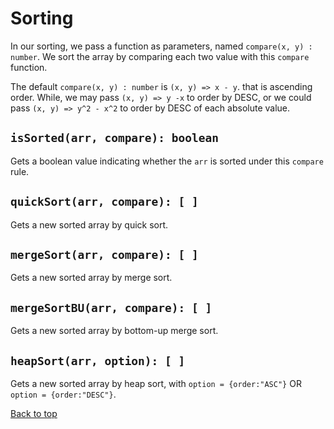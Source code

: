 <a name="sorting"></a>
# Sorting
In our sorting, we pass a function as parameters, named `compare(x, y) : number`. We sort the array by comparing each two value with this `compare` function.

The default `compare(x, y) : number` is `(x, y) => x - y`. that is ascending order. While, we may pass `(x, y) => y -x` to order by DESC, or we could pass `(x, y) => y^2 - x^2` to order by DESC of each absolute value.

## `isSorted(arr, compare): boolean`
Gets a boolean value indicating whether the `arr` is sorted under this `compare` rule.
## `quickSort(arr, compare): [ ]`
Gets a new sorted array by quick sort.
## `mergeSort(arr, compare): [ ]`
Gets a new sorted array by merge sort.
## `mergeSortBU(arr, compare): [ ]`
Gets a new sorted array by bottom-up merge sort.
## `heapSort(arr, option): [ ]`
Gets a new sorted array by heap sort, with `option = {order:"ASC"}` OR `option = {order:"DESC"}`.

[Back to top](#sorting)
